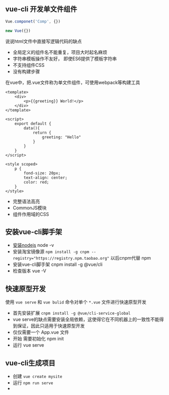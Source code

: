 ## vue-cli 开发单文件组件

```js
Vue.componet('Comp', {})

new Vue({})
```
说说html文件中直接写逻辑代码的缺点
- 全局定义的组件名不能重复，项目大时起名麻烦
- 字符串模板操作不友好， 即使ES6提供了模板字符串
- 不支持组件CSS
- 没有构建步骤

在vue中，把.vue文件称为单文件组件，可使用webpack等构建工具

```
<template>
	<div>
		<p>{{greeting}} World!</p>
	</div>
</template>

<script>
	export default {
		data(){
			return {
				greeting: "Hello"
			}
		}
	}
</script>

<style scoped>
	p {
		fond-size: 20px;
		text-align: center;
		color: red;
	}
</style>

```

- 完整语法高亮
- CommonJS模块
- 组件作用域的CSS

## 安装vue-cli脚手架

- [安装nodejs](https://nodejs.org/en/download)  node -v
- 安装淘宝镜像源 `npm install -g cnpm --registry="https://registry.npm.taobao.org"` 以后cnpm代替 npm
- 安装vue-cli脚手架 cnpm install -g @vue/cli
- 检查版本 vue -V


## 快速原型开发

使用 `vue serve` 和 `vue bulid` 命令对单个 `*.vue` 文件进行快速原型开发

- 首先安装扩展 `cnpm install -g @vue/cli-service-global`
- vue serve的缺点需要安装全局依赖，这使得它在不同机器上的一致性不能得到保证，因此只适用于快速原型开发
- 仅仅需要一个 App.vue 文件
- 开始 需要初始化 npm init
- 运行 vue serve

## vue-cli生成项目

- 创建 `vue create mysite`
- 运行 `npm run serve`
- 